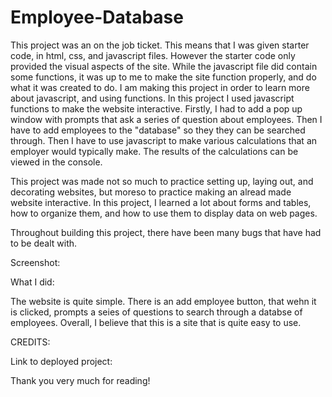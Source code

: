 # Employee-Database

This project was an on the job ticket. This means that I was given starter code, in html, css, and javascript files. However the starter code only provided the visual aspects of the site. While the javascript file did contain some functions, it was up to me to make the site function properly, and do what it was created to do. I am making this project in order to learn more about javascript, and using functions. In this project I used javascript functions to make the website interactive. Firstly, I had to add a pop up window with prompts that ask a series of question about employees. Then I have to add employees to the "database" so they they can be searched through. Then I have to use javascript to make various calculations that an employer would typically make. The results of the calculations can be viewed in the console.

This project was made not so much to practice setting up, laying out, and decorating websites, but moreso to practice making an alread made website interactive. In this project, I learned a lot about forms and tables, how to organize them, and how to use them to display data on web pages.

Throughout building this project, there have been many bugs that have had to be dealt with. 

Screenshot: 

What I did:

The website is quite simple. There is an add employee button, that wehn it is clicked, prompts a seies of questions to search through a databse of employees. Overall, I believe that this is a site that is quite easy to use.

CREDITS: 

Link to deployed project: 

Thank you very much for reading!
